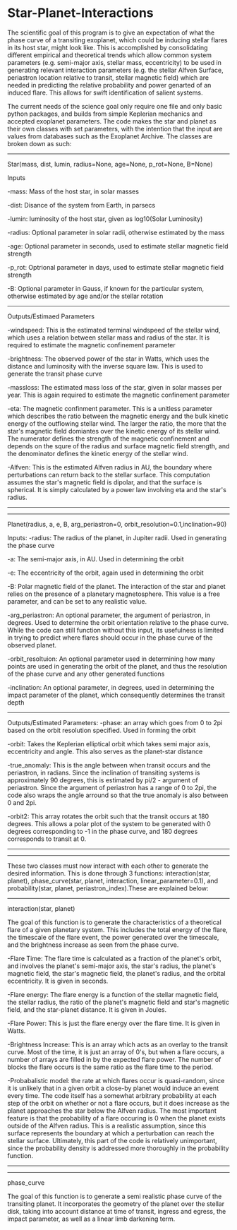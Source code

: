 # Star-Planet-Interactions

The scientific goal of this program is to give an expectation of what the phase curve of a transiting exoplanet, which could be inducing stellar flares in its host star, might look like. This is accomplished by consolidating different empirical and theoretical trends which allow common system parameters (e.g. semi-major axis, stellar mass, eccentricity) to be used in generating relevant interaction parameters (e.g. the stellar Alfven Surface, periastron location relative to transit, stellar magnetic field) which are needed in predicting the relative probability and power genarted of an induced flare. This allows for swift identification of salient systems.

The current needs of the science goal only require one file and only basic python packages, and builds from simple Keplerian mechanics and accepted exoplanet parameters. The code makes the star and planet as their own classes with set parameters, with the intention that the input are values from databases such as the Exoplanet Archive. The classes are broken down as such:
******************************************************************************************************************************************************************************************************************************
Star(mass, dist, lumin, radius=None, age=None, p_rot=None, B=None)

Inputs

-mass: Mass of the host star, in solar masses

-dist: Disance of the system from Earth, in parsecs

-lumin: luminosity of the host star, given as log10(Solar Luminosity)

-radius: Optional parameter in solar radii, otherwise estimated by the mass

-age: Optional parameter in seconds, used to estimate stellar magnetic field strength

-p_rot: Optrional parameter in days, used to estimate stellar magnetic field strength

-B: Optional parameter in Gauss, if known for the particular system, otherwise estimated by age and/or the stellar rotation
******************************************************************************************************************************************************************************************************************************
Outputs/Estimaed Parameters

-windspeed: This is the estimated terminal windspeed of the stellar wind, which uses a relation between stellar mass and radius of the star. It is required to estimate the magnetic confinement parameter

-brightness: The observed power of the star in Watts, which uses the distance and luminosity with the inverse square law. This is used to generate the transit phase curve

-massloss: The estimated mass loss of the star, given in solar masses per year. This is again required to estimate the magnetic confinement parameter

-eta: The magnetic confinment parameter. This is a unitless parameter which describes the ratio between the magnetic energy and the bulk kinetic energy of the outflowing stellar wind. The larger the ratio, the more that the star's magnetic field domiantes over the kinetic energy of its stellar wind. The numerator defines the strength of the magnetic confinement and depends on the squre of the radius and surface magnetic field strength, and the denominator defines the kinetic energy of the stellar wind.

-Alfven: This is the estimated Alfven radius in AU, the boundary where perturbations can return back to the stellar surface. This computation assumes the star's magnetic field is dipolar, and that the surface is spherical. It is simply calculated by a power law involving eta and the star's radius.
******************************************************************************************************************************************************************************************************************************
******************************************************************************************************************************************************************************************************************************

Planet(radius, a, e, B, arg_periastron=0, orbit_resolution=0.1,inclination=90)

Inputs:
-radius: The radius of the planet, in Jupiter radii. Used in generating the phase curve

-a: The semi-major axis, in AU. Used in determining the orbit

-e: The eccentricity of the orbit, again used in determining the orbit

-B: Polar magnetic field of the planet. The interaction of the star and planet relies on the presence of a planetary magnetosphere. This value is a free parameter, and can be set to any realistic value.

-arg_periastron: An optional parameter, the argument of periastron, in degrees. Used to determine the orbit orientation relative to the phase curve. While the code can still function without this input, its usefulness is limited in trying to predict where flares should occur in the phase curve of the observed planet.

-orbit_resoltuion: An optional parameter used in determining how many points are used in generating the orbit of the planet, and thus the resolution of the phase curve and any other generated functions

-inclination: An optional parameter, in degrees, used in determining the impact parameter of the planet, which consequently determines the transit depth
******************************************************************************************************************************************************************************************************************************
Outputs/Estimated Parameters:
-phase: an array which goes from 0 to 2pi based on the orbit resolution specified. Used in forming the orbit

-orbit: Takes the Keplerian elliptical orbit which takes semi major axis, eccentricity and angle. This also serves as the planet-star distance

-true_anomaly: This is the angle between when transit occurs and the periastron, in radians. Since the inclination of transiting systems is approximately 90 degrees, this is estimated by pi/2 - argument of periastron. Since the argument of periastron has a range of 0 to 2pi, the code also wraps the angle arround so that the true anomaly is also between 0 and 2pi.

-orbit2: This array rotates the orbit such that the transit occurs at 180 degrees. This allows a polar plot of the system to be generated with 0 degrees corresponding to -1 in the phase curve, and 180 degrees corresponds to transit at 0.

******************************************************************************************************************************************************************************************************************************
******************************************************************************************************************************************************************************************************************************

These two classes must now interact with each other to generate the desired information. This is done through 3 functions: interaction(star, planet), phase_curve(star, planet, interaction, linear_parameter=0.1), and probability(star, planet, periastron_index).These are explained below:

******************************************************************************************************************************************************************************************************************************

interaction(star, planet)

The goal of this function is to generate the characteristics of a theoretical flare of a given planetary system. This includes the total energy of the flare, the timescale of the flare event, the power generated over the timescale, and the brightness increase as seen from the phase curve. 

-Flare Time: The flare time is calculated as a fraction of the planet's orbit, and involves the planet's semi-major axis, the star's radius, the planet's magnetic field,  the star's magnetic field, the planet's radius, and the orbital eccentricity. It is given in seconds.

-Flare energy: The flare energy is a function of the stellar magnetic field, the stellar radius, the ratio of the planet's magnetic field and star's magnetic field, and the star-planet distance. It is given in Joules.

-Flare Power: This is just the flare energy over the flare time. It is given in Watts.

-Brightness Increase: This is an array which acts as an overlay to the transit curve. Most of the time, it is just an array of 0's, but when a flare occurs, a number of arrays are filled in by the expected flare power. The number of blocks the flare occurs is the same ratio as the flare time to the period. 

-Probabalistic model: the rate at which flares occur is quasi-random, since it is unlikely that in a given orbit a close-by planet would induce an event every time. The code itself has a somewhat arbitrary probability at each step of the orbit on whether or not a flare occurs, but it does increase as the planet approaches the star below the Alfven radius. The most important feature is that the probability of a flare occuring is 0 when the planet exists outside of the Alfven radius. This is a realistic assumption, since this surface represents the boundary at which a perturbation can reach the stellar surface. Ultimately, this part of the code is relatively unimportant, since the probability density is addressed more thoroughly in the probability function.

******************************************************************************************************************************************************************************************************************************
******************************************************************************************************************************************************************************************************************************

phase_curve

The goal of this function is to generate a semi realistic phase curve of the transiting planet. It incorporates the geometry of the planet over the stellar disk, taking into account distance at time of transit, ingress and egress, the impact parameter, as well as a linear limb darkening term.
